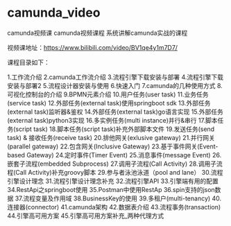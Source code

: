 # camunda_video
camunda视频课
camunda视频课程
系统讲解camunda实战的课程

视频课地址：https://www.bilibili.com/video/BV1qe4y1m7D7/

课程目录如下：

1.工作流介绍
2.camunda工作流介绍
3.流程引擎下载安装与部署
4.流程引擎下载安装与部署2
5.流程设计器安装与使用
6.快速入门
7.camunda的几种使用方式
8.可视化控制台的介绍
9.BPMN元素介绍
10.用户任务(user task)
11.业务任务(service task)
12.外部任务(external task)使用springboot sdk
13.外部任务(external task)监听器&鉴权
14.外部任务(external task)go语言实现
15.外部任务(external task)python3实现
16.多实例任务(multi instance)并行&串行
17.脚本任务(script task)
18.脚本任务(script task)补充外部脚本文件
19.发送任务(send task) & 接收任务(receive task)
20.排他网关(exlusive gateway)
21.并行网关(parallel gateway)
22.包含网关(Inclusive Gateway)
23.基于事件网关(Event-based Gateway)
24.定时事件(Timer Event)
25.消息事件(message Event)
26.嵌套子流程(embedded Subprocess)
27.调用子流程(Call Activity)
28.调用子流程(Call Activity)补充groovy脚本
29.参与者泳池泳道（pool and lane）
30.流程引擎设计理念
31.流程引擎设计理念补充
32.流程引擎API
33.引擎端有用的配置
34.RestApi之springboot使用
35.Postman中使用RestAp
36.spin支持的json数据
37.流程变量及作用域
38.BusinessKey的使用
39.多租户(multi-tenancy)
40.连接器(connector)
41.camunda架构
42.数据表介绍
43.流程事务(transaction)
44.引擎高可用方案
45.引擎高可用方案补充_两种代理方式
